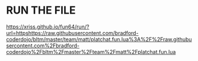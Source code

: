 # RUN THE FILE

https://xriss.github.io/fun64/run/?url=httpshttps://raw.githubusercontent.com/bradford-coderdojo/bltm/master/team/matt/platchat.fun.lua%3A%2F%2Fraw.githubusercontent.com%2Fbradford-coderdojo%2Fbltm%2Fmaster%2Fteam%2Fmatt%2Fplatchat.fun.lua
